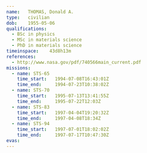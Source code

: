 ```yaml
---
name:	THOMAS, Donald A.
type:	civilian
dob:	1955-05-06
qualifications:
  - BSc in physics
  - MSc in materials science
  - PhD in materials science
timeinspace:	43d8h13m
references:
  - http://www.nasa.gov/pdf/740566main_current.pdf
missions:
  - name: STS-65
    time_start:   1994-07-08T16:43:01Z
    time_end:     1994-07-23T10:38:02Z
  - name: STS-70
    time_start:   1995-07-13T13:41:55Z
    time_end:     1995-07-22T12:03Z
  - name: STS-83
    time_start:   1997-04-04T19:20:32Z
    time_end:     1997-04-08T18:34Z
  - name: STS-94
    time_start:   1997-07-01T18:02:02Z
    time_end:     1997-07-17T10:47:30Z
evas:
---
```

